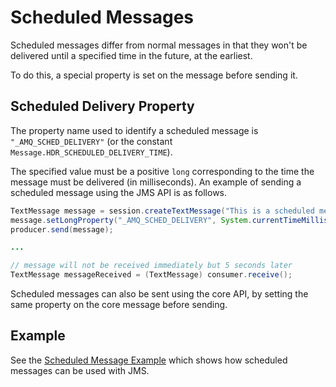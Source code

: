 # Scheduled Messages

Scheduled messages differ from normal messages in that they won't be
delivered until a specified time in the future, at the earliest.

To do this, a special property is set on the message before sending it.

## Scheduled Delivery Property

The property name used to identify a scheduled message is
`"_AMQ_SCHED_DELIVERY"` (or the constant
`Message.HDR_SCHEDULED_DELIVERY_TIME`).

The specified value must be a positive `long` corresponding to the time
the message must be delivered (in milliseconds). An example of sending a
scheduled message using the JMS API is as follows.

```java
TextMessage message = session.createTextMessage("This is a scheduled message message which will be delivered in 5 sec.");
message.setLongProperty("_AMQ_SCHED_DELIVERY", System.currentTimeMillis() + 5000);
producer.send(message);

...

// message will not be received immediately but 5 seconds later
TextMessage messageReceived = (TextMessage) consumer.receive();
```
Scheduled messages can also be sent using the core API, by setting the
same property on the core message before sending.

## Example

See the [Scheduled Message Example](examples.md#scheduled-message) which shows how scheduled messages can be used with
JMS.
